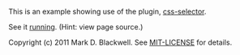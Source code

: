 This is an example showing use of the plugin, [css-selector](https://github.com/MarkDBlackwell/css-selector).

See it [running](http://css-selector-example.herokuapp.com/). (Hint: view page source.)

Copyright (c) 2011 Mark D. Blackwell. See [MIT-LICENSE](MIT-LICENSE) for details.
